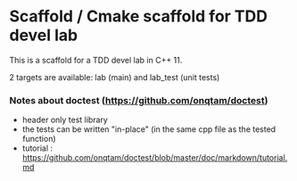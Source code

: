 # Scaffold / Cmake scaffold for TDD devel lab 
This is a scaffold for a TDD devel lab in C++ 11.

2 targets are available: lab (main) and lab_test (unit tests)

### Notes about doctest (https://github.com/onqtam/doctest)
- header only test library
- the tests can be written "in-place" (in the same cpp file as the tested function)
- tutorial : https://github.com/onqtam/doctest/blob/master/doc/markdown/tutorial.md

